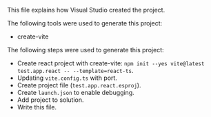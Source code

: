 This file explains how Visual Studio created the project.

The following tools were used to generate this project:
- create-vite

The following steps were used to generate this project:
- Create react project with create-vite: `npm init --yes vite@latest test.app.react -- --template=react-ts`.
- Updating `vite.config.ts` with port.
- Create project file (`test.app.react.esproj`).
- Create `launch.json` to enable debugging.
- Add project to solution.
- Write this file.
